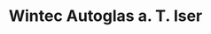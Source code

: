 ---
title: "Wintec Autoglas a. T. Iser"
url: /oldenburg/wintec-autoglas-a-t-iser/
shop: Autowerkstatt
---